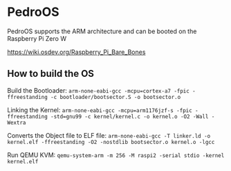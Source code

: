 # PedroOS

PedroOS supports the ARM architecture and can be booted on the Raspberry Pi Zero W

https://wiki.osdev.org/Raspberry_Pi_Bare_Bones

## How to build the OS

Build the Bootloader: `arm-none-eabi-gcc -mcpu=cortex-a7 -fpic -ffreestanding -c bootloader/bootsector.S -o bootsector.o`

Linking the Kernel: `arm-none-eabi-gcc -mcpu=arm1176jzf-s -fpic -ffreestanding -std=gnu99 -c kernel/kernel.c -o kernel.o -O2 -Wall -Wextra`

Converts the Object file to ELF file: `arm-none-eabi-gcc -T linker.ld -o kernel.elf -ffreestanding -O2 -nostdlib bootsector.o kernel.o -lgcc`

Run QEMU KVM: `qemu-system-arm -m 256 -M raspi2 -serial stdio -kernel kernel.elf`

